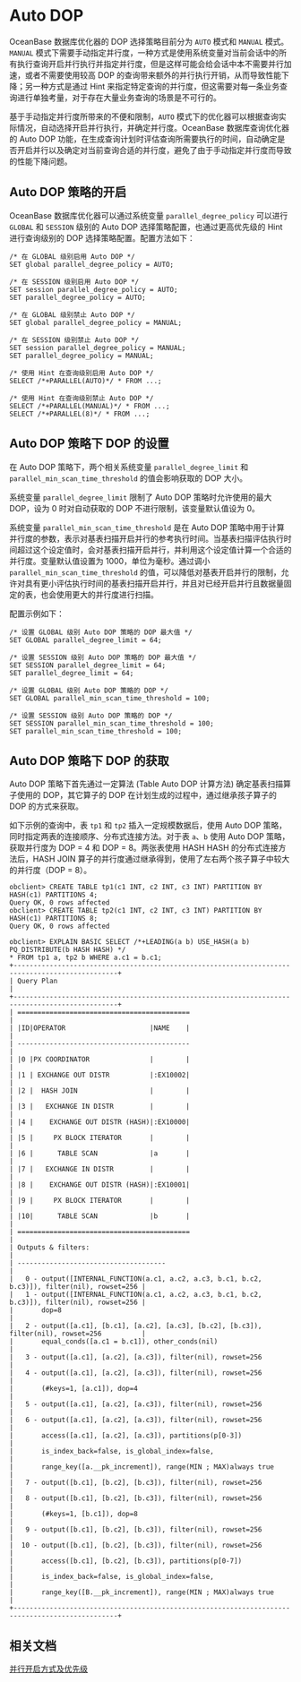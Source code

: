 # Auto DOP

OceanBase 数据库优化器的 DOP 选择策略目前分为 `AUTO` 模式和 `MANUAL` 模式。`MANUAL` 模式下需要手动指定并行度，一种方式是使用系统变量对当前会话中的所有执行查询开启并行执行并指定并行度，但是这样可能会给会话中本不需要并行加速，或者不需要使用较高 DOP 的查询带来额外的并行执行开销，从而导致性能下降；另一种方式是通过 Hint 来指定特定查询的并行度，但这需要对每一条业务查询进行单独考量，对于存在大量业务查询的场景是不可行的。

基于手动指定并行度所带来的不便和限制，`AUTO` 模式下的优化器可以根据查询实际情况，自动选择开启并行执行，并确定并行度。OceanBase 数据库查询优化器的 Auto DOP 功能，在生成查询计划时评估查询所需要执行的时间，自动确定是否开启并行以及确定对当前查询合适的并行度，避免了由于手动指定并行度而导致的性能下降问题。

## Auto DOP 策略的开启

OceanBase 数据库优化器可以通过系统变量 `parallel_degree_policy` 可以进行 `GLOBAL` 和 `SESSION` 级别的 Auto DOP 选择策略配置，也通过更高优先级的 Hint 进行查询级别的 DOP 选择策略配置。配置方法如下：

```shell
/* 在 GLOBAL 级别启用 Auto DOP */
SET global parallel_degree_policy = AUTO;

/* 在 SESSION 级别启用 Auto DOP */
SET session parallel_degree_policy = AUTO;
SET parallel_degree_policy = AUTO;

/* 在 GLOBAL 级别禁止 Auto DOP */
SET global parallel_degree_policy = MANUAL;

/* 在 SESSION 级别禁止 Auto DOP */
SET session parallel_degree_policy = MANUAL;
SET parallel_degree_policy = MANUAL;

/* 使用 Hint 在查询级别启用 Auto DOP */
SELECT /*+PARALLEL(AUTO)*/ * FROM ...;

/* 使用 Hint 在查询级别禁止 Auto DOP */
SELECT /*+PARALLEL(MANUAL)*/ * FROM ...;
SELECT /*+PARALLEL(8)*/ * FROM ...;
```

## Auto DOP 策略下 DOP 的设置

在 Auto DOP 策略下，两个相关系统变量 `parallel_degree_limit` 和 `parallel_min_scan_time_threshold` 的值会影响获取的 DOP 大小。

系统变量 `parallel_degree_limit` 限制了 Auto DOP 策略时允许使用的最大 DOP，设为 0 时对自动获取的 DOP 不进行限制，该变量默认值设为 0。

系统变量 `parallel_min_scan_time_threshold` 是在 Auto DOP 策略中用于计算并行度的参数，表示对基表扫描开启并行的参考执行时间。当基表扫描评估执行时间超过这个设定值时，会对基表扫描开启并行，并利用这个设定值计算一个合适的并行度。变量默认值设置为 1000，单位为毫秒。通过调小 `parallel_min_scan_time_threshold` 的值，可以降低对基表开启并行的限制，允许对具有更小评估执行时间的基表扫描开启并行，并且对已经开启并行且数据量固定的表，也会使用更大的并行度进行扫描。

配置示例如下：

```shell
/* 设置 GLOBAL 级别 Auto DOP 策略的 DOP 最大值 */
SET GLOBAL parallel_degree_limit = 64;

/* 设置 SESSION 级别 Auto DOP 策略的 DOP 最大值 */
SET SESSION parallel_degree_limit = 64;
SET parallel_degree_limit = 64;

/* 设置 GLOBAL 级别 Auto DOP 策略的 DOP */
SET GLOBAL parallel_min_scan_time_threshold = 100;

/* 设置 SESSION 级别 Auto DOP 策略的 DOP */
SET SESSION parallel_min_scan_time_threshold = 100;
SET parallel_min_scan_time_threshold = 100;
```

## Auto DOP 策略下 DOP 的获取

Auto DOP 策略下首先通过一定算法 (Table Auto DOP 计算方法) 确定基表扫描算子使用的 DOP，其它算子的 DOP 在计划生成的过程中，通过继承孩子算子的 DOP 的方式来获取。

如下示例的查询中，表 `tp1` 和 `tp2` 插入一定规模数据后，使用 Auto DOP 策略，同时指定两表的连接顺序、分布式连接方法。对于表 `a`、`b` 使用 Auto DOP 策略，获取并行度为 DOP = 4 和 DOP = 8。两张表使用 HASH HASH 的分布式连接方法后，HASH JOIN 算子的并行度通过继承得到，使用了左右两个孩子算子中较大的并行度（DOP = 8）。

```shell
obclient> CREATE TABLE tp1(c1 INT, c2 INT, c3 INT) PARTITION BY HASH(c1) PARTITIONS 4;
Query OK, 0 rows affected
obclient> CREATE TABLE tp2(c1 INT, c2 INT, c3 INT) PARTITION BY HASH(c1) PARTITIONS 8;
Query OK, 0 rows affected

obclient> EXPLAIN BASIC SELECT /*+LEADING(a b) USE_HASH(a b) PQ_DISTRIBUTE(b HASH HASH) */
* FROM tp1 a, tp2 b WHERE a.c1 = b.c1;
+------------------------------------------------------------------------------------------------+
| Query Plan                                                                                     |
+------------------------------------------------------------------------------------------------+
| ===========================================                                                    |
| |ID|OPERATOR                     |NAME    |                                                    |
| -------------------------------------------                                                    |
| |0 |PX COORDINATOR               |        |                                                    |
| |1 | EXCHANGE OUT DISTR          |:EX10002|                                                    |
| |2 |  HASH JOIN                  |        |                                                    |
| |3 |   EXCHANGE IN DISTR         |        |                                                    |
| |4 |    EXCHANGE OUT DISTR (HASH)|:EX10000|                                                    |
| |5 |     PX BLOCK ITERATOR       |        |                                                    |
| |6 |      TABLE SCAN             |a       |                                                    |
| |7 |   EXCHANGE IN DISTR         |        |                                                    |
| |8 |    EXCHANGE OUT DISTR (HASH)|:EX10001|                                                    |
| |9 |     PX BLOCK ITERATOR       |        |                                                    |
| |10|      TABLE SCAN             |b       |                                                    |
| ===========================================                                                    |
| Outputs & filters:                                                                             |
| -------------------------------------                                                          |
|   0 - output([INTERNAL_FUNCTION(a.c1, a.c2, a.c3, b.c1, b.c2, b.c3)]), filter(nil), rowset=256 |
|   1 - output([INTERNAL_FUNCTION(a.c1, a.c2, a.c3, b.c1, b.c2, b.c3)]), filter(nil), rowset=256 |
|       dop=8                                                                                    |
|   2 - output([a.c1], [b.c1], [a.c2], [a.c3], [b.c2], [b.c3]), filter(nil), rowset=256          |
|       equal_conds([a.c1 = b.c1]), other_conds(nil)                                             |
|   3 - output([a.c1], [a.c2], [a.c3]), filter(nil), rowset=256                                  |
|   4 - output([a.c1], [a.c2], [a.c3]), filter(nil), rowset=256                                  |
|       (#keys=1, [a.c1]), dop=4                                                                 |
|   5 - output([a.c1], [a.c2], [a.c3]), filter(nil), rowset=256                                  |
|   6 - output([a.c1], [a.c2], [a.c3]), filter(nil), rowset=256                                  |
|       access([a.c1], [a.c2], [a.c3]), partitions(p[0-3])                                       |
|       is_index_back=false, is_global_index=false,                                              |
|       range_key([a.__pk_increment]), range(MIN ; MAX)always true                               |
|   7 - output([b.c1], [b.c2], [b.c3]), filter(nil), rowset=256                                  |
|   8 - output([b.c1], [b.c2], [b.c3]), filter(nil), rowset=256                                  |
|       (#keys=1, [b.c1]), dop=8                                                                 |
|   9 - output([b.c1], [b.c2], [b.c3]), filter(nil), rowset=256                                  |
|  10 - output([b.c1], [b.c2], [b.c3]), filter(nil), rowset=256                                  |
|       access([b.c1], [b.c2], [b.c3]), partitions(p[0-7])                                       |
|       is_index_back=false, is_global_index=false,                                              |
|       range_key([B.__pk_increment]), range(MIN ; MAX)always true                               |
+------------------------------------------------------------------------------------------------+
```

## 相关文档

[并行开启方式及优先级](../300.distributed-execution-plan/500.parallel-execution.md)
